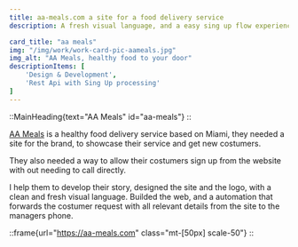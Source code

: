 ```yaml
---
title: aa-meals.com a site for a food delivery service
description: A fresh visual language, and a easy sing up flow experience

card_title: "aa meals"
img: "/img/work/work-card-pic-aameals.jpg"
img_alt: "AA Meals, healthy food to your door"
descriptionItems: [
    'Design & Development',
    'Rest Api with Sing Up processing'
]
---
```



<div class="max-w-xl "> 

::MainHeading{text="AA Meals" id="aa-meals"}
::

<p class="mt-[30px] font-medium text-xl">
<a href="https://aa-meals.com" class="border-b-2 border-greeny">AA Meals</a>
 is a healthy food delivery service based on Miami,
they needed a site for the brand, to showcase their service
and get new costumers.
</p>
<p class="mt-[30px] font-medium text-xl">
They also needed a way to allow their costumers sign up from
the website with out needing to call directly.
</p>
<p class="mt-[30px] font-medium text-xl">
I help them to develop their story, designed the site and
the logo, with a clean and fresh visual language. Builded
the web, and a automation that forwards the costumer request
with all relevant details from the site to the managers
phone.
</p>
</div>

<div class=" ">

::frame{url="https://aa-meals.com" class="mt-[50px] scale-50"}
::

</div>